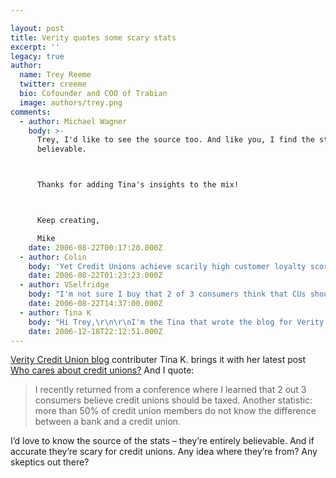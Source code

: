 ```yaml
---

layout: post
title: Verity quotes some scary stats
excerpt: ''
legacy: true
author:
  name: Trey Reeme
  twitter: creeme
  bio: Cofounder and COO of Trabian
  image: authors/trey.png
comments:
  - author: Michael Wagner
    body: >-
      Trey, I'd like to see the source too. And like you, I find the stats
      believable.



      Thanks for adding Tina's insights to the mix!



      Keep creating,

      Mike
    date: 2006-08-22T00:17:20.000Z
  - author: Colin
    body: 'Yet Credit Unions achieve scarily high customer loyalty scores, that Banks can only dream of.   Despite the stats, there is still a perceived difference that translates well for their customers.'
    date: 2006-08-22T01:23:23.000Z
  - author: VSelfridge
    body: "I'm not sure I buy that 2 of 3 consumers think that CUs should be taxed... I'm not sure the issue has that much publicity - or that consumers are generally in favor of taxation for organizations that are not-for-profit.\r\n\r\nOr - at least - I hope that consumers aren't THAT in favor of taxation!"
    date: 2006-08-22T14:37:00.000Z
  - author: Tina K
    body: "Hi Trey,\r\n\r\nI'm the Tina that wrote the blog for Verity Credit Union.  It's very exciting that it was read!  :)  \r\nI was at the World Credit Union Conference in Dublin, Ireland this past July and heard those numbers from a session presented by a representative from the US credit union movement.  It was a great topic--she spoke about how they combat banker attacks and address public perception using various media messages.  \r\nI did not take down a source when I took those notes and I remember having the same reaction as some of the other commenters.  I changed my training session on credit unions as a result--to increase awareness and promote advocacy within our own credit union.  \r\n\r\nThanks for all the work you do.\r\n\r\n"
    date: 2006-12-18T22:12:51.000Z
---
```


<p><a href="http://veritycu.blogspot.com">Verity Credit Union blog</a> contributer Tina K. brings it with her latest post <a href="http://veritycu.blogspot.com/2006/08/who-cares-about-credit-unions.html">Who cares about credit unions?</a>  And I quote:</p>
<blockquote>
<p>I recently returned from a conference where I learned that 2 out 3 consumers believe credit unions should be taxed. Another statistic: more than 50% of credit union members do not know the difference between a bank and a credit union.</p>
</blockquote>
<p>I&#8217;d love to know the source of the stats &#8211; they&#8217;re entirely believable.  And if accurate they&#8217;re scary for credit unions.  Any idea where they&#8217;re from?  Any skeptics out there?</p>